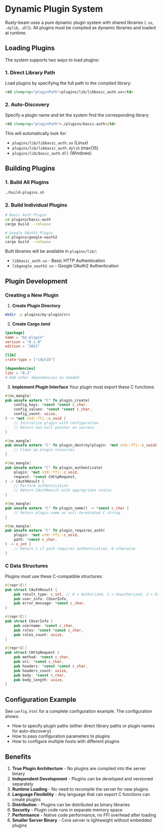 # Dynamic Plugin System

Rusty-beam uses a pure dynamic plugin system with shared libraries (`.so`, `.dylib`, `.dll`). All plugins must be compiled as dynamic libraries and loaded at runtime.

## Loading Plugins

The system supports two ways to load plugins:

### 1. Direct Library Path
Load plugins by specifying the full path to the compiled library:
```html
<td itemprop="pluginPath">plugins/lib/libbasic_auth.so</td>
```

### 2. Auto-Discovery
Specify a plugin name and let the system find the corresponding library:
```html
<td itemprop="pluginPath">./plugins/basic-auth</td>
```
This will automatically look for:
- `plugins/lib/libbasic_auth.so` (Linux)
- `plugins/lib/libbasic_auth.dylib` (macOS)
- `plugins/lib/basic_auth.dll` (Windows)

## Building Plugins

### 1. Build All Plugins
```bash
./build-plugins.sh
```

### 2. Build Individual Plugins
```bash
# Basic Auth Plugin
cd plugins/basic-auth
cargo build --release

# Google OAuth2 Plugin  
cd plugins/google-oauth2
cargo build --release
```

Built libraries will be available in `plugins/lib/`:
- `libbasic_auth.so` - Basic HTTP Authentication
- `libgoogle_oauth2.so` - Google OAuth2 Authentication

## Plugin Development

### Creating a New Plugin

1. **Create Plugin Directory**
```bash
mkdir -p plugins/my-plugin/src
```

2. **Create Cargo.toml**
```toml
[package]
name = "my-plugin"
version = "0.1.0"
edition = "2021"

[lib]
crate-type = ["cdylib"]

[dependencies]
libc = "0.2"
# Add other dependencies as needed
```

3. **Implement Plugin Interface**
Your plugin must export these C functions:

```rust
#[no_mangle]
pub unsafe extern "C" fn plugin_create(
    config_keys: *const *const c_char,
    config_values: *const *const c_char,
    config_count: usize,
) -> *mut std::ffi::c_void {
    // Initialize plugin with configuration
    // Return non-null pointer on success
}

#[no_mangle]
pub unsafe extern "C" fn plugin_destroy(plugin: *mut std::ffi::c_void) {
    // Clean up plugin resources
}

#[no_mangle]
pub unsafe extern "C" fn plugin_authenticate(
    plugin: *mut std::ffi::c_void,
    request: *const CHttpRequest,
) -> CAuthResult {
    // Perform authentication
    // Return CAuthResult with appropriate status
}

#[no_mangle]
pub unsafe extern "C" fn plugin_name() -> *const c_char {
    // Return plugin name as null-terminated C string
}

#[no_mangle]
pub unsafe extern "C" fn plugin_requires_auth(
    plugin: *mut std::ffi::c_void,
    path: *const c_char,
) -> c_int {
    // Return 1 if path requires authentication, 0 otherwise
}
```

### C Data Structures

Plugins must use these C-compatible structures:

```rust
#[repr(C)]
pub struct CAuthResult {
    pub result_type: c_int, // 0 = Authorized, 1 = Unauthorized, 2 = Error
    pub user_info: CUserInfo,
    pub error_message: *const c_char,
}

#[repr(C)]
pub struct CUserInfo {
    pub username: *const c_char,
    pub roles: *const *const c_char,
    pub roles_count: usize,
}

#[repr(C)]
pub struct CHttpRequest {
    pub method: *const c_char,
    pub uri: *const c_char,
    pub headers: *const *const c_char,
    pub headers_count: usize,
    pub body: *const c_char,
    pub body_length: usize,
}
```

## Configuration Example

See `config.html` for a complete configuration example. The configuration shows:

- How to specify plugin paths (either direct library paths or plugin names for auto-discovery)
- How to pass configuration parameters to plugins
- How to configure multiple hosts with different plugins

## Benefits

1. **True Plugin Architecture** - No plugins are compiled into the server binary
2. **Independent Development** - Plugins can be developed and versioned separately
3. **Runtime Loading** - No need to recompile the server for new plugins
4. **Language Flexibility** - Any language that can export C functions can create plugins
5. **Distribution** - Plugins can be distributed as binary libraries
6. **Security** - Plugin code runs in separate memory space
7. **Performance** - Native code performance, no FFI overhead after loading
8. **Smaller Server Binary** - Core server is lightweight without embedded plugins